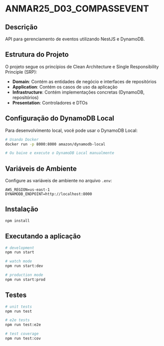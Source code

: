 # ANMAR25_D03_COMPASSEVENT

## Descrição
API para gerenciamento de eventos utilizando NestJS e DynamoDB.

## Estrutura do Projeto
O projeto segue os princípios de Clean Architecture e Single Responsibility Principle (SRP):

- **Domain**: Contém as entidades de negócio e interfaces de repositórios
- **Application**: Contém os casos de uso da aplicação
- **Infrastructure**: Contém implementações concretas (DynamoDB, repositórios)
- **Presentation**: Controladores e DTOs

## Configuração do DynamoDB Local

Para desenvolvimento local, você pode usar o DynamoDB Local:

```bash
# Usando Docker
docker run -p 8000:8000 amazon/dynamodb-local

# Ou baixe e execute o DynamoDB Local manualmente
```

## Variáveis de Ambiente

Configure as variáveis de ambiente no arquivo `.env`:

```
AWS_REGION=us-east-1
DYNAMODB_ENDPOINT=http://localhost:8000
```

## Instalação

```bash
npm install
```

## Executando a aplicação

```bash
# development
npm run start

# watch mode
npm run start:dev

# production mode
npm run start:prod
```

## Testes

```bash
# unit tests
npm run test

# e2e tests
npm run test:e2e

# test coverage
npm run test:cov
```